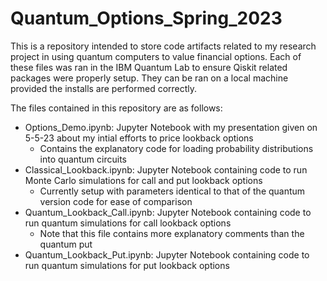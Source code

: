 # Quantum_Options_Spring_2023
This is a repository intended to store code artifacts related to my research project in using quantum computers to value financial options. Each of these files was ran in the IBM Quantum Lab to ensure Qiskit related packages were properly setup. They can be ran on a local machine provided the installs are performed correctly.

The files contained in this repository are as follows: 
- Options_Demo.ipynb: Jupyter Notebook with my presentation given on 5-5-23 about my intial efforts to price lookback options
  - Contains the explanatory code for loading probability distributions into quantum circuits
- Classical_Lookback.ipynb: Jupyter Notebook containing code to run Monte Carlo simulations for call and put lookback options
  - Currently setup with parameters identical to that of the quantum version code for ease of comparison
- Quantum_Lookback_Call.ipynb: Jupyter Notebook containing code to run quantum simulations for call lookback options
  - Note that this file contains more explanatory comments than the quantum put
- Quantum_Lookback_Put.ipynb: Jupyter Notebook containing code to run quantum simulations for put lookback options
